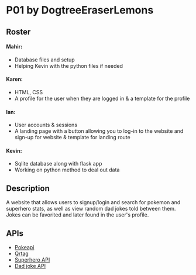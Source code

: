 # P01 by DogtreeEraserLemons

## Roster

#### Mahir:
  - Database files and setup
  - Helping Kevin with the python files if needed

#### Karen:
  - HTML, CSS
  - A profile for the user when they are logged in & a template for the profile

#### Ian:
  - User accounts & sessions
  - A landing page with a button allowing you to log-in to the website and sign-up for website & template for landing route

#### Kevin:
  - Sqlite database along with flask app
  - Working on python method to deal out data

## Description
A website that allows users to signup/login and search for pokemon and superhero stats, as well as view random dad jokes told between them. Jokes can be favorited and later found in the user's profile.

## APIs
  - [Pokeapi](https://github.com/stuy-softdev/notes-and-code/blob/main/api_kb/411_on_pokeapi.md)
  - [Qrtag](https://github.com/stuy-softdev/notes-and-code/blob/main/api_kb/411_on_QR-code-gen.md)
  - [Superhero API](https://github.com/stuy-softdev/notes-and-code/blob/main/api_kb/411_on_superheroAPI.md)
  - [Dad joke API](https://github.com/stuy-softdev/notes-and-code/blob/main/api_kb/411_on_DadJokes.md)
